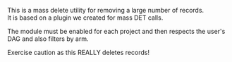 This is a mass delete utility for removing a large number of records.  
It is based on a plugin we created for mass DET calls.

The module must be enabled for each project and then respects the user's DAG and also filters by arm.

Exercise caution as this REALLY deletes records!
